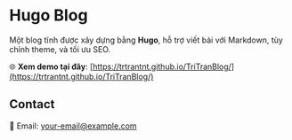 # Hugo Blog

Một blog tĩnh được xây dựng bằng **Hugo**, hỗ trợ viết bài với Markdown, tùy chỉnh theme, và tối ưu SEO.

🌐 **Xem demo tại đây**: [https://trtrantnt.github.io/TriTranBlog/](https://trtrantnt.github.io/TriTranBlog/)

## Contact
📧 Email: your-email@example.com
